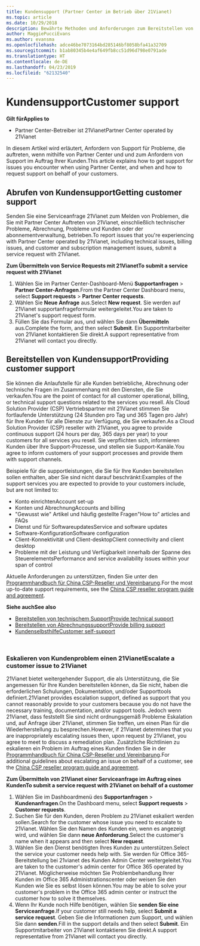 ```yaml
---
title: Kundensupport (Partner Center im Betrieb über 21Vianet)
ms.topic: article
ms.date: 10/29/2018
description: Bewährte Methoden und Anforderungen zum Bereitstellen von Unterstützung für Ihre Kunden.
author: MaggiePucciEvans
ms.author: evansma
ms.openlocfilehash: adce46be7073164bd285146bf8058bfa41a32709
ms.sourcegitcommit: b1ab80345b4e4af649fb8cc51d96d798e0791ade
ms.translationtype: HT
ms.contentlocale: de-DE
ms.lasthandoff: 04/23/2019
ms.locfileid: "62132540"
---
```

# <a name="customer-support"></a><span data-ttu-id="2613c-103">Kundensupport</span><span class="sxs-lookup"><span data-stu-id="2613c-103">Customer support</span></span>

<span data-ttu-id="2613c-104">**Gilt für**</span><span class="sxs-lookup"><span data-stu-id="2613c-104">**Applies to**</span></span>

-   <span data-ttu-id="2613c-105">Partner Center-Betreiber ist 21Vianet</span><span class="sxs-lookup"><span data-stu-id="2613c-105">Partner Center operated by 21Vianet</span></span>

<span data-ttu-id="2613c-106">In diesem Artikel wird erläutert, Anfordern von Support für Probleme, die auftreten, wenn mithilfe von Partner Center und und zum Anfordern von Support im Auftrag Ihrer Kunden.</span><span class="sxs-lookup"><span data-stu-id="2613c-106">This article explains how to get support for issues you encounter when using Partner Center, and when and how to request support on behalf of your customers.</span></span> 

## <a name="getting-customer-support"></a><span data-ttu-id="2613c-107">Abrufen von Kundensupport</span><span class="sxs-lookup"><span data-stu-id="2613c-107">Getting customer support</span></span>

<span data-ttu-id="2613c-108">Senden Sie eine Serviceanfrage 21Vianet zum Melden von Problemen, die Sie mit Partner Center Auftreten von 21Vianet, einschließlich technischer Probleme, Abrechnung, Probleme und Kunden oder der abonnementverwaltung, betrieben.</span><span class="sxs-lookup"><span data-stu-id="2613c-108">To report issues that you're experiencing with Partner Center operated by 21Vianet, including technical issues, billing issues, and customer and subscription management issues, submit a service request with 21Vianet.</span></span>

<span data-ttu-id="2613c-109">**Zum Übermitteln von Service Requests mit 21Vianet**</span><span class="sxs-lookup"><span data-stu-id="2613c-109">**To submit a service request with 21Vianet**</span></span>

1. <span data-ttu-id="2613c-110">Wählen Sie im Partner Center-Dashboard-Menü **Supportanfragen** &gt; **Partner Center-Anfragen**.</span><span class="sxs-lookup"><span data-stu-id="2613c-110">From the Partner Center Dashboard menu, select **Support requests** &gt; **Partner Center requests**.</span></span>
2. <span data-ttu-id="2613c-111">Wählen Sie **Neue Anfrage** aus.</span><span class="sxs-lookup"><span data-stu-id="2613c-111">Select **New request**.</span></span> <span data-ttu-id="2613c-112">Sie werden auf 21Vianet supportanfrageformular weitergeleitet.</span><span class="sxs-lookup"><span data-stu-id="2613c-112">You are taken to 21Vianet's support request form.</span></span> 
3. <span data-ttu-id="2613c-113">Füllen Sie das Formular aus, und wählen Sie dann **Übermitteln** aus.</span><span class="sxs-lookup"><span data-stu-id="2613c-113">Complete the form, and then select **Submit**.</span></span> <span data-ttu-id="2613c-114">Ein Supportmitarbeiter von 21Vianet kontaktieren Sie direkt.</span><span class="sxs-lookup"><span data-stu-id="2613c-114">A support representative from 21Vianet will contact you directly.</span></span>

## <a name="providing-customer-support"></a><span data-ttu-id="2613c-115">Bereitstellen von Kundensupport</span><span class="sxs-lookup"><span data-stu-id="2613c-115">Providing customer support</span></span>

<span data-ttu-id="2613c-116">Sie können die Anlaufstelle für alle Kunden betriebliche, Abrechnung oder technische Fragen im Zusammenhang mit den Diensten, die Sie verkaufen.</span><span class="sxs-lookup"><span data-stu-id="2613c-116">You are the point of contact for all customer operational, billing, or technical support questions related to the services you resell.</span></span> <span data-ttu-id="2613c-117">Als Cloud Solution Provider (CSP) Vertriebspartner mit 21Vianet stimmen Sie fortlaufende Unterstützung (24 Stunden pro Tag und 365 Tagen pro Jahr) für Ihre Kunden für alle Dienste zur Verfügung, die Sie verkaufen.</span><span class="sxs-lookup"><span data-stu-id="2613c-117">As a Cloud Solution Provider (CSP) reseller with 21Vianet, you agree to provide continuous support (24 hours per day, 365 days per year) to your customers for all services you resell.</span></span> <span data-ttu-id="2613c-118">Sie verpflichten sich, informieren Kunden über Ihre Support-Prozesse, und stellen sie Support-Kanäle.</span><span class="sxs-lookup"><span data-stu-id="2613c-118">You agree to inform customers of your support processes and provide them with support channels.</span></span>  

<span data-ttu-id="2613c-119">Beispiele für die supportleistungen, die Sie für Ihre Kunden bereitstellen sollen enthalten, aber Sie sind nicht darauf beschränkt:</span><span class="sxs-lookup"><span data-stu-id="2613c-119">Examples of the support services you are expected to provide to your customers include, but are not limited to:</span></span>
 
-   <span data-ttu-id="2613c-120">Konto einrichten</span><span class="sxs-lookup"><span data-stu-id="2613c-120">Account set-up</span></span> 
-   <span data-ttu-id="2613c-121">Konten und Abrechnung</span><span class="sxs-lookup"><span data-stu-id="2613c-121">Accounts and billing</span></span> 
-   <span data-ttu-id="2613c-122">"Gewusst wie" Artikel und häufig gestellte Fragen</span><span class="sxs-lookup"><span data-stu-id="2613c-122">"How to” articles and FAQs</span></span> 
-   <span data-ttu-id="2613c-123">Dienst und für Softwareupdates</span><span class="sxs-lookup"><span data-stu-id="2613c-123">Service and software updates</span></span> 
-   <span data-ttu-id="2613c-124">Software-Konfiguration</span><span class="sxs-lookup"><span data-stu-id="2613c-124">Software configuration</span></span> 
-   <span data-ttu-id="2613c-125">Client-Konnektivität und Client-desktop</span><span class="sxs-lookup"><span data-stu-id="2613c-125">Client connectivity and client desktop</span></span>
-   <span data-ttu-id="2613c-126">Probleme mit der Leistung und Verfügbarkeit innerhalb der Spanne des Steuerelements</span><span class="sxs-lookup"><span data-stu-id="2613c-126">Performance and service availability issues within your span of control</span></span> 

<span data-ttu-id="2613c-127">Aktuelle Anforderungen zu unterstützen, finden Sie unter den [Programmhandbuch für China CSP-Reseller und Vereinbarung](csp-program-guide-and-agreements.md).</span><span class="sxs-lookup"><span data-stu-id="2613c-127">For the most up-to-date support requirements, see the [China CSP reseller program guide and agreement](csp-program-guide-and-agreements.md).</span></span>

<span data-ttu-id="2613c-128">**Siehe auch**</span><span class="sxs-lookup"><span data-stu-id="2613c-128">**See also**</span></span>

-   [<span data-ttu-id="2613c-129">Bereitstellen von technischem Support</span><span class="sxs-lookup"><span data-stu-id="2613c-129">Provide technical support</span></span>](provide-technical-support.md)
-   [<span data-ttu-id="2613c-130">Bereitstellen von Abrechnungssupport</span><span class="sxs-lookup"><span data-stu-id="2613c-130">Provide billing support</span></span>](provide-billing-support.md)
-   [<span data-ttu-id="2613c-131">Kundenselbsthilfe</span><span class="sxs-lookup"><span data-stu-id="2613c-131">Customer self-support</span></span>](customer-self-support.md)

 
### <a name="escalate-a-customer-issue-to-21vianet"></a><span data-ttu-id="2613c-132">Eskalieren von Kundenproblem einen 21Vianet</span><span class="sxs-lookup"><span data-stu-id="2613c-132">Escalate a customer issue to 21Vianet</span></span> 

<span data-ttu-id="2613c-133">21Vianet bietet weitergehender Support, die als Unterstützung, die Sie angemessen für Ihre Kunden bereitstellen können, da Sie nicht, haben die erforderlichen Schulungen, Dokumentation, und/oder Supporttools definiert.</span><span class="sxs-lookup"><span data-stu-id="2613c-133">21Vianet provides escalation support, defined as support that you cannot reasonably provide to your customers because you do not have the necessary training, documentation, and/or support tools.</span></span> <span data-ttu-id="2613c-134">Jedoch wenn 21Vianet, dass feststellt Sie sind nicht ordnungsgemäß Probleme Eskalation und, auf Anfrage über 21Vianet, stimmen Sie treffen, um einen Plan für die Wiederherstellung zu besprechen.</span><span class="sxs-lookup"><span data-stu-id="2613c-134">However, if 21Vianet determines that you are inappropriately escalating issues then, upon request by 21Vianet, you agree to meet to discuss a remediation plan.</span></span> <span data-ttu-id="2613c-135">Zusätzliche Richtlinien zu eskalieren ein Problem im Auftrag eines Kunden finden Sie in der [Programmhandbuch für China CSP-Reseller und Vereinbarung](csp-program-guide-and-agreements.md).</span><span class="sxs-lookup"><span data-stu-id="2613c-135">For additional guidelines about escalating an issue on behalf of a customer, see the [China CSP reseller program guide and agreement](csp-program-guide-and-agreements.md).</span></span>

<span data-ttu-id="2613c-136">**Zum Übermitteln von 21Vianet einer Serviceanfrage im Auftrag eines Kunden**</span><span class="sxs-lookup"><span data-stu-id="2613c-136">**To submit a service request with 21Vianet on behalf of a customer**</span></span>

1. <span data-ttu-id="2613c-137">Wählen Sie im Dashboardmenü des **Supportanfragen** &gt; **Kundenanfragen**.</span><span class="sxs-lookup"><span data-stu-id="2613c-137">On the Dashboard menu, select **Support requests** &gt; **Customer requests**.</span></span>
2. <span data-ttu-id="2613c-138">Suchen Sie für den Kunden, deren Problem zu 21Vianet eskaliert werden sollen.</span><span class="sxs-lookup"><span data-stu-id="2613c-138">Search for the customer whose issue you need to escalate to 21Vianet.</span></span> <span data-ttu-id="2613c-139">Wählen Sie den Namen des Kunden ein, wenn es angezeigt wird, und wählen Sie dann **neue Anforderung**.</span><span class="sxs-lookup"><span data-stu-id="2613c-139">Select the customer's name when it appears and then select **New request**.</span></span>
3. <span data-ttu-id="2613c-140">Wählen Sie den Dienst benötigten Ihres Kunden zu unterstützen.</span><span class="sxs-lookup"><span data-stu-id="2613c-140">Select the service your customer needs help with.</span></span> <span data-ttu-id="2613c-141">Sie werden für Office 365-Bereitstellung bei 21vianet des Kunden Admin Center weitergeleitet.</span><span class="sxs-lookup"><span data-stu-id="2613c-141">You are taken to the customer's admin center for Office 365 operated by 21Vianet.</span></span> <span data-ttu-id="2613c-142">Möglicherweise möchten Sie Problembehandlung Ihrer Kunden im Office 365 Administrationscenter oder weisen Sie den Kunden wie Sie es selbst lösen können.</span><span class="sxs-lookup"><span data-stu-id="2613c-142">You may be able to solve your customer's problem in the Office 365 admin center or instruct the customer how to solve it themselves.</span></span>
4. <span data-ttu-id="2613c-143">Wenn Ihr Kunde noch Hilfe benötigen, wählen Sie **senden Sie eine Serviceanfrage**.</span><span class="sxs-lookup"><span data-stu-id="2613c-143">If your customer still needs help, select **Submit a service request**.</span></span> <span data-ttu-id="2613c-144">Geben Sie die Informationen zum Support, und wählen Sie dann **senden**.</span><span class="sxs-lookup"><span data-stu-id="2613c-144">Fill in the support details and then select **Submit**.</span></span> <span data-ttu-id="2613c-145">Ein Supportmitarbeiter von 21Vianet kontaktieren Sie direkt.</span><span class="sxs-lookup"><span data-stu-id="2613c-145">A support representative from 21Vianet will contact you directly.</span></span>




 




